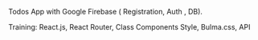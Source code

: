 Todos App with Google Firebase ( Registration, Auth , DB).

Training: React.js, React Router, Class Components Style, Bulma.css, API
 
 
